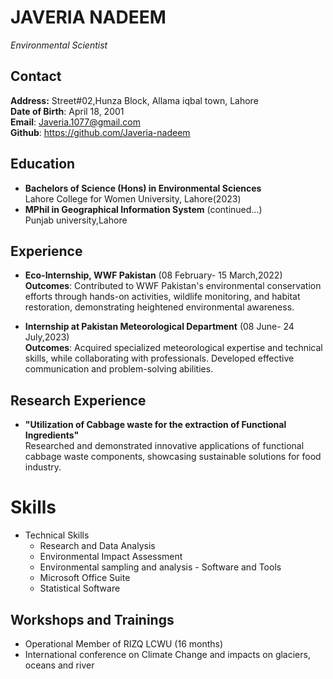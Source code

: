 # JAVERIA NADEEM
*Environmental Scientist*

## Contact
 **Address:** Street#02,Hunza Block, Allama iqbal town, Lahore<br>
 **Date of Birth**: April 18, 2001 <br>
 **Email**: Javeria.1077@gmail.com <br>
 **Github**: https://github.com/Javeria-nadeem

## Education
- **Bachelors of Science (Hons) in Environmental Sciences**<br>
    Lahore College for Women University, Lahore(2023)<br>
- **MPhil in Geographical Information System** (continued...)<br>
    Punjab university,Lahore
   

## Experience
 - **Eco-Internship, WWF Pakistan** (08 February- 15 March,2022)<br>
  **Outcomes**: Contributed to WWF Pakistan's environmental conservation efforts through hands-on activities, wildlife monitoring, and habitat restoration, demonstrating heightened environmental awareness.

  - **Internship at Pakistan Meteorological Department** (08 June- 24 July,2023)<br>
  **Outcomes**: Acquired specialized meteorological expertise and technical skills, while collaborating with professionals. Developed effective communication and problem-solving abilities.

## Research Experience
 - **\"Utilization of Cabbage waste for the extraction of Functional Ingredients\"**<br>
    Researched and demonstrated innovative applications of functional cabbage waste components, showcasing sustainable solutions for food industry.

# Skills
   - Technical Skills
       - Research and Data Analysis
       - Environmental Impact Assessment
       - Environmental sampling and analysis
    - Software and Tools
      - Microsoft Office Suite
      - Statistical Software
      
  ## Workshops and Trainings
   -  Operational Member of RIZQ LCWU (16 months)
   -  International conference on Climate Change and impacts on glaciers, oceans and river


```python

```
